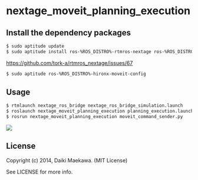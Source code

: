 nextage_moveit_planning_execution
=================================

## Install the dependency packages

```sh
$ sudo aptitude update
$ sudo aptitude install ros-%ROS_DISTRO%-rtmros-nextage ros-%ROS_DISTRO%-moveit-ros-visualization ros-%ROS_DISTRO%-moveit-planners-ompl
```


https://github.com/tork-a/rtmros_nextage/issues/67
```sh
$ sudo aptitude ros-%ROS_DISTRO%-hironx-moveit-config 
```

## Usage

```sh
$ rtmlaunch nextage_ros_bridge nextage_ros_bridge_simulation.launch
$ roslaunch nextage_moveit_planning_execution planning_execution.launch
$ rosrun nextage_moveit_planning_execution moveit_command_sender.py
```

![](http://daikimaekawa.github.io/images/moveit/command_sender_plan3.jpg)

## License

Copyright (c) 2014, Daiki Maekawa. (MIT License)

See LICENSE for more info.
